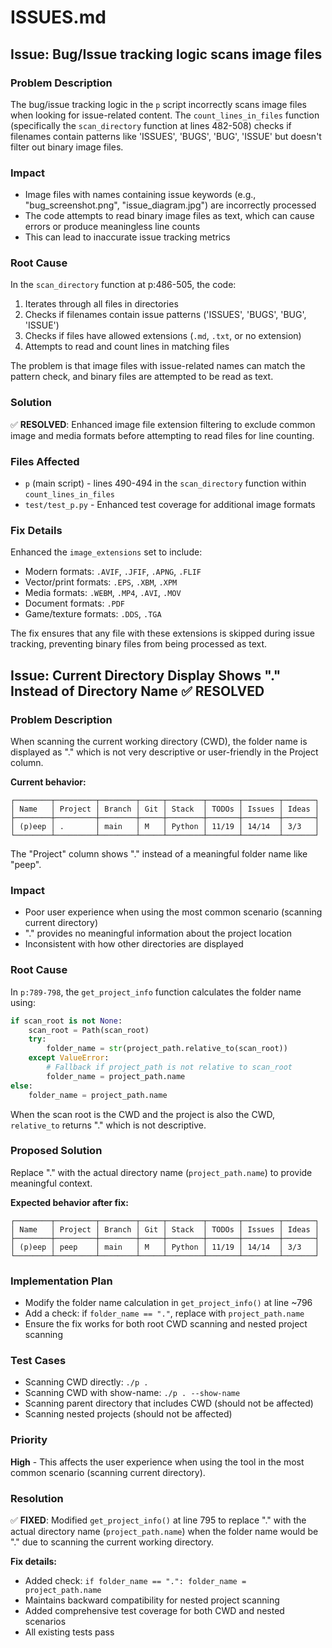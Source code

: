 # ISSUES.md

## Issue: Bug/Issue tracking logic scans image files

### Problem Description
The bug/issue tracking logic in the `p` script incorrectly scans image files when looking for issue-related content. The `count_lines_in_files` function (specifically the `scan_directory` function at lines 482-508) checks if filenames contain patterns like 'ISSUES', 'BUGS', 'BUG', 'ISSUE' but doesn't filter out binary image files.

### Impact
- Image files with names containing issue keywords (e.g., "bug_screenshot.png", "issue_diagram.jpg") are incorrectly processed
- The code attempts to read binary image files as text, which can cause errors or produce meaningless line counts
- This can lead to inaccurate issue tracking metrics

### Root Cause
In the `scan_directory` function at p:486-505, the code:
1. Iterates through all files in directories
2. Checks if filenames contain issue patterns ('ISSUES', 'BUGS', 'BUG', 'ISSUE')
3. Checks if files have allowed extensions (`.md`, `.txt`, or no extension)
4. Attempts to read and count lines in matching files

The problem is that image files with issue-related names can match the pattern check, and binary files are attempted to be read as text.

### Solution
✅ **RESOLVED**: Enhanced image file extension filtering to exclude common image and media formats before attempting to read files for line counting.

### Files Affected
- `p` (main script) - lines 490-494 in the `scan_directory` function within `count_lines_in_files`
- `test/test_p.py` - Enhanced test coverage for additional image formats

### Fix Details
Enhanced the `image_extensions` set to include:
- Modern formats: `.AVIF`, `.JFIF`, `.APNG`, `.FLIF`
- Vector/print formats: `.EPS`, `.XBM`, `.XPM`
- Media formats: `.WEBM`, `.MP4`, `.AVI`, `.MOV`
- Document formats: `.PDF`
- Game/texture formats: `.DDS`, `.TGA`

The fix ensures that any file with these extensions is skipped during issue tracking, preventing binary files from being processed as text.

## Issue: Current Directory Display Shows "." Instead of Directory Name ✅ **RESOLVED**

### Problem Description
When scanning the current working directory (CWD), the folder name is displayed as "." which is not very descriptive or user-friendly in the Project column.

**Current behavior:**
```
┌────────┬─────────┬────────┬─────┬────────┬───────┬────────┬───────┐
│ Name   │ Project │ Branch │ Git │ Stack  │ TODOs │ Issues │ Ideas │
├────────┼─────────┼────────┼─────┼────────┼───────┼────────┼───────┤
│ (p)eep │ .       │ main   │ M   │ Python │ 11/19 │ 14/14  │ 3/3   │
└────────┴─────────┴────────┴─────┴────────┴───────┴────────┴───────┘
```

The "Project" column shows "." instead of a meaningful folder name like "peep".

### Impact
- Poor user experience when using the most common scenario (scanning current directory)
- "." provides no meaningful information about the project location
- Inconsistent with how other directories are displayed

### Root Cause
In `p:789-798`, the `get_project_info` function calculates the folder name using:
```python
if scan_root is not None:
    scan_root = Path(scan_root)
    try:
        folder_name = str(project_path.relative_to(scan_root))
    except ValueError:
        # Fallback if project_path is not relative to scan_root
        folder_name = project_path.name
else:
    folder_name = project_path.name
```

When the scan root is the CWD and the project is also the CWD, `relative_to` returns "." which is not descriptive.

### Proposed Solution
Replace "." with the actual directory name (`project_path.name`) to provide meaningful context.

**Expected behavior after fix:**
```
┌────────┬─────────┬────────┬─────┬────────┬───────┬────────┬───────┐
│ Name   │ Project │ Branch │ Git │ Stack  │ TODOs │ Issues │ Ideas │
├────────┼─────────┼────────┼─────┼────────┼───────┼────────┼───────┤
│ (p)eep │ peep    │ main   │ M   │ Python │ 11/19 │ 14/14  │ 3/3   │
└────────┴─────────┴────────┴─────┴────────┴───────┴────────┴───────┘
```

### Implementation Plan
- Modify the folder name calculation in `get_project_info()` at line ~796
- Add a check: if `folder_name == "."`, replace with `project_path.name`
- Ensure the fix works for both root CWD scanning and nested project scanning

### Test Cases
- Scanning CWD directly: `./p .`
- Scanning CWD with show-name: `./p . --show-name`
- Scanning parent directory that includes CWD (should not be affected)
- Scanning nested projects (should not be affected)

### Priority
**High** - This affects the user experience when using the tool in the most common scenario (scanning current directory).

### Resolution
✅ **FIXED**: Modified `get_project_info()` at line 795 to replace "." with the actual directory name (`project_path.name`) when the folder name would be "." due to scanning the current working directory.

**Fix details:**
- Added check: `if folder_name == ".": folder_name = project_path.name`
- Maintains backward compatibility for nested project scanning
- Added comprehensive test coverage for both CWD and nested scenarios
- All existing tests pass